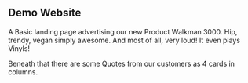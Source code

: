 ## Demo Website

A Basic landing page advertising our new Product Walkman 3000.
Hip, trendy, vegan simply awesome.
And most of all, very loud!
It even plays Vinyls!

Beneath that there are some Quotes from our customers as 4 cards in columns.
